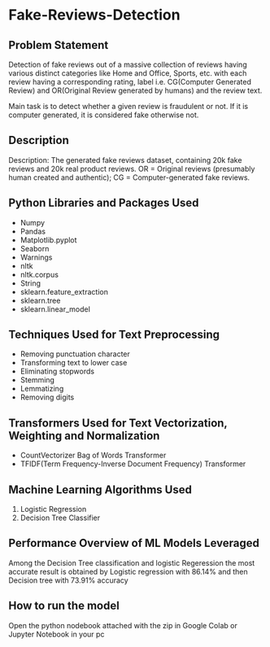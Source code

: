 # Fake-Reviews-Detection

## Problem Statement

Detection of fake reviews out of a massive collection of reviews having various distinct categories like Home and Office, Sports, etc. with each review having a corresponding rating, label i.e. CG(Computer Generated Review) and OR(Original Review generated by humans) and the review text.

Main task is to detect whether a given review is fraudulent or not. If it is computer generated, it is considered fake otherwise not.

## Description

 Description: The generated fake reviews dataset, containing 20k fake reviews and 20k real product reviews. OR = Original reviews (presumably human created and authentic); CG = Computer-generated fake reviews. 
 
## Python Libraries and Packages Used
 
 <ul>
  <li>Numpy</li>
  <li>Pandas</li>
  <li>Matplotlib.pyplot</li>
  <li>Seaborn</li>
  <li>Warnings</li>
  <li>nltk</li>
  <li>nltk.corpus</li>
  <li>String</li>
  <li>sklearn.feature_extraction</li>
  <li>sklearn.tree</li>
  <li>sklearn.linear_model</li>
</ul>

## Techniques Used for Text Preprocessing

<ul>
  <li>Removing punctuation character</li>
  <li>Transforming text to lower case</li>
  <li>Eliminating stopwords</li>
  <li>Stemming</li>
  <li>Lemmatizing</li>
  <li>Removing digits</li>
</ul>

## Transformers Used for Text Vectorization, Weighting and Normalization

<ul>
  <li>CountVectorizer Bag of Words Transformer</li>
  <li>TFIDF(Term Frequency-Inverse Document Frequency) Transformer</li>
</ul>

## Machine Learning Algorithms Used

<ol>
  <li>Logistic Regression</li>
  <li>Decision Tree Classifier</li>
</ol>

## Performance Overview of ML Models Leveraged

<p>Among the Decision Tree classification and logistic Regeression the most accurate result is obtained by Logistic regression with 86.14% and then Decision tree with 73.91% accuracy</p>

## How to run the model
<p>Open the python nodebook attached with the zip in Google Colab or Jupyter Notebook in your pc</p>
 
